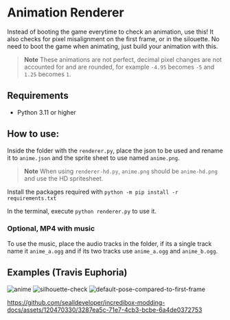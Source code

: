 # Animation Renderer
Instead of booting the game everytime to check an animation, use this! It also checks for pixel misalignment on the first frame, or in the silouette. No need to boot the game when animating, just build your animation with this.

> **Note**
> These animations are not perfect, decimal pixel changes are not accounted for and are rounded, for example `-4.95` becomes `-5` and `1.25` becomes `1`.

## Requirements
- Python 3.11 or higher

## How to use:
Inside the folder with the `renderer.py`, place the json to be used and rename it to `anime.json` and the sprite sheet to use named `anime.png`.

> **Note**
> When using `renderer-hd.py`, `anime.png` should be `anime-hd.png` and use the HD spritesheet.

Install the packages required with `python -m pip install -r requirements.txt`

In the terminal, execute `python renderer.py` to use it.

### Optional, MP4 with music
To use the music, place the audio tracks in the folder, if its a single track name it `anime_a.ogg` and if its two tracks use `anime_a.ogg` and `anime_b.ogg`.

## Examples (Travis Euphoria)
![anime](https://github.com/sealldeveloper/incredibox-modding-docs/assets/120470330/b0c8ba4a-52cf-4642-8285-0af7d99c1918)
![silhouette-check](https://github.com/sealldeveloper/incredibox-modding-docs/assets/120470330/8c271d51-f7f1-4715-8e2a-5446499520a3)
![default-pose-compared-to-first-frame](https://github.com/sealldeveloper/incredibox-modding-docs/assets/120470330/2275dfe1-5791-4c29-97d7-ce267b16cf2d)


https://github.com/sealldeveloper/incredibox-modding-docs/assets/120470330/3287ea5c-71e7-4cb3-bcbe-6a4de0372753



